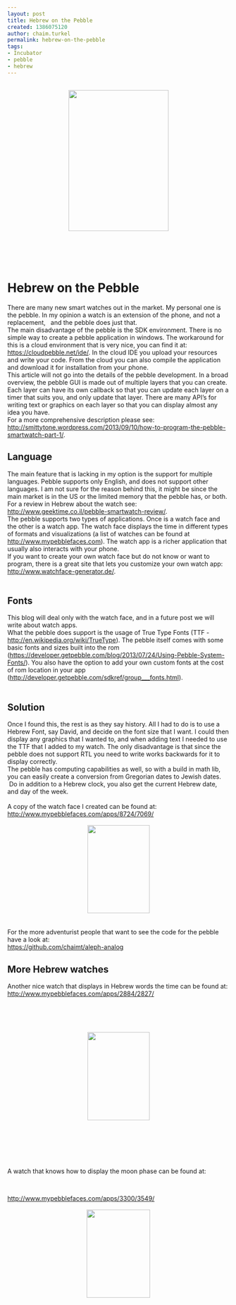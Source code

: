 ```yaml
---
layout: post
title: Hebrew on the Pebble
created: 1386075120
author: chaim.turkel
permalink: hebrew-on-the-pebble
tags:
- Incubator
- pebble
- hebrew
---
```

<div class="separator" style="clear: both; text-align: center;">&nbsp;</div>

<div class="separator" style="clear: both; text-align: center;"><a href="http://3.bp.blogspot.com/-F2NeKs6DoFA/Up3SZEncxjI/AAAAAAAAJTA/2d-CcsqumOw/s1600/hebrew_clock.png" imageanchor="1" style="margin-left: 1em; margin-right: 1em;"><img border="0" height="320" src="http://3.bp.blogspot.com/-F2NeKs6DoFA/Up3SZEncxjI/AAAAAAAAJTA/2d-CcsqumOw/s320/hebrew_clock.png" width="227" /></a></div>

<h1>&nbsp;</h1>

<h1>Hebrew on the Pebble<o:p></o:p></h1>

<div class="MsoNormal">There are many new smart watches out in the market. My personal one is the pebble. In my opinion a watch is an extension of the phone, and not a replacement, &nbsp;&nbsp;and the pebble does just that.<o:p></o:p></div>

<div class="MsoNormal">The main disadvantage of the pebble is the SDK environment. There is no simple way to create a pebble application in windows. The workaround for this is a cloud environment that is very nice, you can find it at: <a href="https://cloudpebble.net/ide/">https://cloudpebble.net/ide/</a><span class="MsoHyperlink">. </span>In the cloud IDE you upload your resources and write your code. From the cloud you can also compile the application and download it for installation from your phone.<o:p></o:p></div>

<div class="MsoNormal">This article will not go into the details of the pebble development. In a broad overview, the pebble GUI is made out of multiple layers that you can create. Each layer can have its own callback so that you can update each layer on a timer that suits you, and only update that layer. There are many API&rsquo;s for writing text or graphics on each layer so that you can display almost any idea you have.<o:p></o:p></div>

<div class="MsoNormal">For a more comprehensive description please see: <a href="http://smittytone.wordpress.com/2013/09/10/how-to-program-the-pebble-smartwatch-part-1/">http://smittytone.wordpress.com/2013/09/10/how-to-program-the-pebble-smartwatch-part-1/</a>.<o:p></o:p></div>

<h2>Language<o:p></o:p></h2>

<div class="MsoNormal">The main feature that is lacking in my option is the support for multiple languages. Pebble supports only English, and does not support other languages. I am not sure for the reason behind this, it might be since the main market is in the US or the limited memory that the pebble has, or both.<o:p></o:p></div>

<div class="MsoNormal">For a review in Hebrew about the watch see: <a href="http://www.geektime.co.il/pebble-smartwatch-review/">http://www.geektime.co.il/pebble-smartwatch-review/</a>.<o:p></o:p></div>

<div class="MsoNormal">The pebble supports two types of applications. Once is a watch face and the other is a watch app. The watch face displays the time in different types of formats and visualizations (a list of watches can be found at <a href="http://www.mypebblefaces.com/">http://www.mypebblefaces.com</a>). The watch app is a richer application that usually also interacts with your phone. <o:p></o:p></div>

<div class="MsoNormal">If you want to create your own watch face but do not know or want to program, there is a great site that lets you customize your own watch app: <a href="http://www.watchface-generator.de/">http://www.watchface-generator.de/</a>.<o:p></o:p></div>

<div class="MsoNormal">&nbsp;</div>

<h2>Fonts<o:p></o:p></h2>

<div class="MsoNormal">This blog will deal only with the watch face, and in a future post we will write about watch apps.<o:p></o:p></div>

<div class="MsoNormal">What the pebble does support is the usage of True Type Fonts (TTF - <a href="http://en.wikipedia.org/wiki/TrueType">http://en.wikipedia.org/wiki/TrueType</a>). The pebble itself comes with some basic fonts and sizes built into the rom (<a href="https://developer.getpebble.com/blog/2013/07/24/Using-Pebble-System-Fonts/">https://developer.getpebble.com/blog/2013/07/24/Using-Pebble-System-Fonts/</a>). You also have the option to add your own custom fonts at the cost of rom location in your app (<a href="http://developer.getpebble.com/sdkref/group___fonts.html">http://developer.getpebble.com/sdkref/group___fonts.html</a>).<o:p></o:p></div>

<div class="MsoNormal">&nbsp;</div>

<h2>Solution<o:p></o:p></h2>

<div class="MsoNormal">Once I found this, the rest is as they say history. All I had to do is to use a Hebrew Font, say David, and decide on the font size that I want. I could then display any graphics that I wanted to, and when adding text I needed to use the TTF that I added to my watch. The only disadvantage is that since the pebble does not support RTL you need to write works backwards for it to display correctly.<o:p></o:p></div>

<div class="MsoNormal">The pebble has computing capabilities as well, so with a build in math lib, you can easily create a conversion from Gregorian dates to Jewish dates. &nbsp;Do in addition to a Hebrew clock, you also get the current Hebrew date, and day of the week.<o:p></o:p></div>

<div class="MsoNormal">&nbsp;</div>

<div class="MsoNormal">A copy of the watch face I created can be found at:<o:p></o:p></div>

<div class="MsoNormal"><a href="http://www.mypebblefaces.com/apps/8724/7069/">http://www.mypebblefaces.com/apps/8724/7069/</a><o:p></o:p></div>

<div class="MsoNormal">&nbsp;</div>

<div class="separator" style="clear: both; text-align: center;"><a href="http://1.bp.blogspot.com/-F2NeKs6DoFA/Up3SZEncxjI/AAAAAAAAJS8/f5lcKPVZ3bE/s1600/hebrew_clock.png" imageanchor="1" style="margin-left: 1em; margin-right: 1em;"><img border="0" height="200" src="http://1.bp.blogspot.com/-F2NeKs6DoFA/Up3SZEncxjI/AAAAAAAAJS8/f5lcKPVZ3bE/s200/hebrew_clock.png" width="141" /></a></div>

<div class="MsoNormal">&nbsp;</div>

<div class="MsoNormal"><!--[if gte vml 1]><v:shapetype
 id="_x0000_t75" coordsize="21600,21600" o:spt="75" o:preferrelative="t"
 path="m@4@5l@4@11@9@11@9@5xe" filled="f" stroked="f">
 <v:stroke joinstyle="miter"/>
 <v:formulas>
  <v:f eqn="if lineDrawn pixelLineWidth 0"/>
  <v:f eqn="sum @0 1 0"/>
  <v:f eqn="sum 0 0 @1"/>
  <v:f eqn="prod @2 1 2"/>
  <v:f eqn="prod @3 21600 pixelWidth"/>
  <v:f eqn="prod @3 21600 pixelHeight"/>
  <v:f eqn="sum @0 0 1"/>
  <v:f eqn="prod @6 1 2"/>
  <v:f eqn="prod @7 21600 pixelWidth"/>
  <v:f eqn="sum @8 21600 0"/>
  <v:f eqn="prod @7 21600 pixelHeight"/>
  <v:f eqn="sum @10 21600 0"/>
 </v:formulas>
 <v:path o:extrusionok="f" gradientshapeok="t" o:connecttype="rect"/>
 <o:lock v:ext="edit" aspectratio="t"/>
</v:shapetype><v:shape id="Picture_x0020_1" o:spid="_x0000_i1027" type="#_x0000_t75"
 style='width:98.25pt;height:138pt;visibility:visible;mso-wrap-style:square'>
 <v:imagedata src="file:///C:\Users\Chaimt\AppData\Local\Temp\msohtmlclip1\01\clip_image001.png"
  o:title=""/>
</v:shape><![endif]--><!--[if !vml]--><!--[endif]--><o:p></o:p></div>

<div class="MsoNormal">&nbsp;</div>

<div class="MsoNormal">For the more adventurist people that want to see the code for the pebble have a look at:<o:p></o:p></div>

<div class="MsoNormal"><a href="https://github.com/chaimt/aleph-analog">https://github.com/chaimt/aleph-analog</a><o:p></o:p></div>

<h2>More Hebrew watches<o:p></o:p></h2>

<div class="MsoNormal">Another nice watch that displays in Hebrew words the time can be found at:<o:p></o:p></div>

<div class="MsoNormal"><a href="http://www.mypebblefaces.com/apps/2884/2827/">http://www.mypebblefaces.com/apps/2884/2827/</a><o:p></o:p></div>

<div class="MsoNormal">&nbsp;</div>

<div class="separator" style="clear: both; text-align: center;">&nbsp;</div>

<p>&nbsp;</p>

<div class="separator" style="clear: both; text-align: center;"><a href="http://3.bp.blogspot.com/-uGP12zVh904/Up3SfLCIENI/AAAAAAAAJTE/hleQ2SoR6e0/s1600/hebrew_text_clock.png" imageanchor="1" style="margin-left: 1em; margin-right: 1em;"><img border="0" height="200" src="http://3.bp.blogspot.com/-uGP12zVh904/Up3SfLCIENI/AAAAAAAAJTE/hleQ2SoR6e0/s200/hebrew_text_clock.png" width="141" /></a></div>

<p>&nbsp;</p>

<div class="MsoNormal">&nbsp;</div>

<p>&nbsp;</p>

<div class="MsoNormal">A watch that knows how to display the moon phase can be found at:<o:p></o:p></div>

<p>&nbsp;</p>

<div class="MsoNormal"><a href="http://www.mypebblefaces.com/apps/3300/3549/">http://www.mypebblefaces.com/apps/3300/3549/</a><span class="MsoHyperlink"><o:p></o:p></span></div>

<div>&nbsp;</div>

<div class="separator" style="clear: both; text-align: center;"><a href="http://2.bp.blogspot.com/-qffJtr4FzCs/Up3SfKBqfMI/AAAAAAAAJTQ/ocjlYkysQeE/s1600/moon_clock.png" imageanchor="1" style="margin-left: 1em; margin-right: 1em;"><img border="0" height="200" src="http://2.bp.blogspot.com/-qffJtr4FzCs/Up3SfKBqfMI/AAAAAAAAJTQ/ocjlYkysQeE/s200/moon_clock.png" width="144" /></a></div>

<div>&nbsp;</div>

<p>&nbsp;</p>

<div class="MsoNormal">&nbsp;</div>

<p>&nbsp;</p>

<p>&nbsp;</p>

<div class="MsoNormal">&nbsp;</div>

<p>&nbsp;</p>
